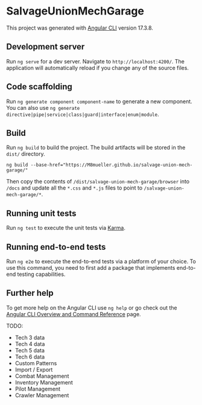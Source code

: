 # SalvageUnionMechGarage

This project was generated with [Angular CLI](https://github.com/angular/angular-cli) version 17.3.8.

## Development server

Run `ng serve` for a dev server. Navigate to `http://localhost:4200/`. The application will automatically reload if you change any of the source files.

## Code scaffolding

Run `ng generate component component-name` to generate a new component. You can also use `ng generate directive|pipe|service|class|guard|interface|enum|module`.

## Build

Run `ng build` to build the project. The build artifacts will be stored in the `dist/` directory.

`ng build --base-href="https://M8mueller.github.io/salvage-union-mech-garage/"`

Then copy the contents of `/dist/salvage-union-mech-garage/browser` into `/docs` and update all the `*.css` and `*.js` files to point to `/salvage-union-mech-garage/*`.


## Running unit tests

Run `ng test` to execute the unit tests via [Karma](https://karma-runner.github.io).

## Running end-to-end tests

Run `ng e2e` to execute the end-to-end tests via a platform of your choice. To use this command, you need to first add a package that implements end-to-end testing capabilities.

## Further help

To get more help on the Angular CLI use `ng help` or go check out the [Angular CLI Overview and Command Reference](https://angular.io/cli) page.


TODO:
- Tech 3 data
- Tech 4 data
- Tech 5 data
- Tech 6 data
- Custom Patterns
- Import / Export
- Combat Management
- Inventory Management
- Pilot Management
- Crawler Management